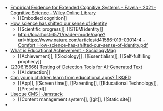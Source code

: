 - [Empirical Evidence for Extended Cognitive Systems - Favela - 2021 - Cognitive Science - Wiley Online Library](https://onlinelibrary.wiley.com/doi/10.1111/cogs.13060)
	- [[Embodied cognition]]
- [How science has shifted our sense of identity](https://www.nature.com/articles/d41586-019-03014-4)
	- [[Scientific progress]], [[STEM identity]]
	- [http://localhost:6571/reader-mode/page?url=https://www.nature.com/articles/d41586-019-03014-4 - Comfort_How-science-has-shifted-our-sense-of-identity.pdf](https://fully-human.org/wp-content/uploads/2019/10/Comfort_How-science-has-shifted-our-sense-of-identity.pdf)
- [What is Educational Achievement - SociologyMag](https://sociologymag.com/academic-sociology/subject-areas/sociology-of-education/what-is-educational-achievement/)
	- [[Achievement]], [[Sociology]], [[Essentialism]], [[Self-fulfilling prophecy]]
- [[2306.15666] Testing of Detection Tools for AI-Generated Text](https://arxiv.org/abs/2306.15666)
	- [[AI detection]]
- [Can young children learn from educational apps? | KQED](https://www.kqed.org/mindshift/61995/can-young-children-learn-from-educational-apps)
	- [[App]], [[Screen time]], [[Parenting]], [[Educational Technology]], [[Preschool]]
- [Usecue CMS | Jamstack](https://jamstack.org/headless-cms/usecue-cms/)
	- [[Content management system]], [[git]], [[Static site]]
-